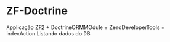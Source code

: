 ZF-Doctrine
===========

Applicação ZF2 + DoctrineORMMOdule + ZendDeveloperTools = indexAction Listando dados do DB
